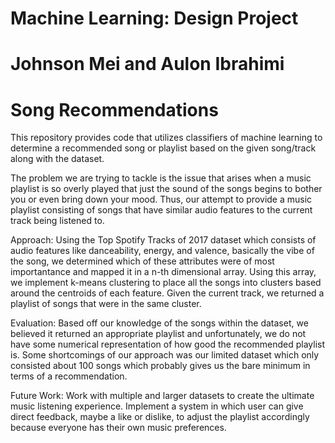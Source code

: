 # Machine Learning: Design Project
# Johnson Mei and Aulon Ibrahimi
# Song Recommendations
  
  This repository provides code that utilizes classifiers of machine learning to determine a recommended song or playlist based on the given song/track along with the dataset.
  
  The problem we are trying to tackle is the issue that arises when a music playlist is so overly played that just the sound of the songs begins to bother you or even bring down your mood. Thus, our attempt to provide a music playlist consisting of songs that have similar audio features to the current track being listened to.

  Approach: Using the Top Spotify Tracks of 2017 dataset which consists of audio features like danceability, energy, and valence, basically the vibe of the song, we determined which of these attributes were of most importantance and mapped it in a n-th dimensional array. Using this array, we implement k-means clustering to place all the songs into clusters based around the centroids of each feature. Given the current track, we returned a playlist of songs that were in the same cluster.

  Evaluation: Based off our knowledge of the songs within the dataset, we believed it returned an appropriate playlist and unfortunately, we do not have some numerical representation of how good the recommended playlist is. Some shortcomings of our approach was our limited dataset which only consisted about 100 songs which probably gives us the bare minimum in terms of a recommendation.

  Future Work: Work with multiple and larger datasets to create the ultimate music listening experience. Implement a system in which user can give direct feedback, maybe a like or dislike, to adjust the playlist accordingly because everyone has their own music preferences.
